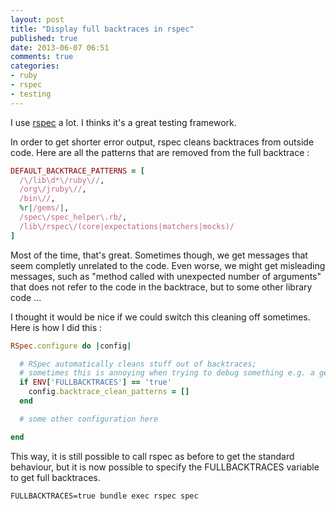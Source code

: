 ```yaml
---
layout: post
title: "Display full backtraces in rspec"
published: true
date: 2013-06-07 06:51
comments: true
categories:
- ruby
- rspec
- testing
---
```

I use [rspec](http://rspec.info/) a lot. I thinks it's a great testing framework.

In order to get shorter error output, rspec cleans backtraces from outside code. Here are all the patterns that are removed from the full backtrace :

```ruby
DEFAULT_BACKTRACE_PATTERNS = [
  /\/lib\d*\/ruby\//,
  /org\/jruby\//,
  /bin\//,
  %r|/gems/|,
  /spec\/spec_helper\.rb/,
  /lib\/rspec\/(core|expectations|matchers|mocks)/
]
```

Most of the time, that's great. Sometimes though, we get messages that seem completly unrelated to the code. Even worse, we might get misleading messages, such as "method called with unexpected number of arguments" that does not refer to the code in the backtrace, but to some other library code ...

I thought it would be nice if we could switch this cleaning off sometimes. Here is how I did this :

```ruby
RSpec.configure do |config|

  # RSpec automatically cleans stuff out of backtraces;
  # sometimes this is annoying when trying to debug something e.g. a gem
  if ENV['FULLBACKTRACES'] == 'true'
    config.backtrace_clean_patterns = []
  end

  # some other configuration here

end
```

This way, it is still possible to call rspec as before to get the standard behaviour, but it is now possible to specify the FULLBACKTRACES variable to get full backtraces.

```
FULLBACKTRACES=true bundle exec rspec spec
```